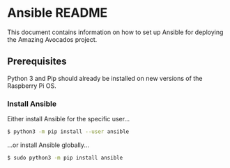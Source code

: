 # Ansible README

This document contains information on how to set up Ansible for deploying the Amazing Avocados project.

## Prerequisites

Python 3 and Pip should already be installed on new versions of the Raspberry Pi OS.

### Install Ansible

Either install Ansible for the specific user...

```bash
$ python3 -m pip install --user ansible
```

...or install Ansible globally...

```bash
$ sudo python3 -m pip install ansible
```
